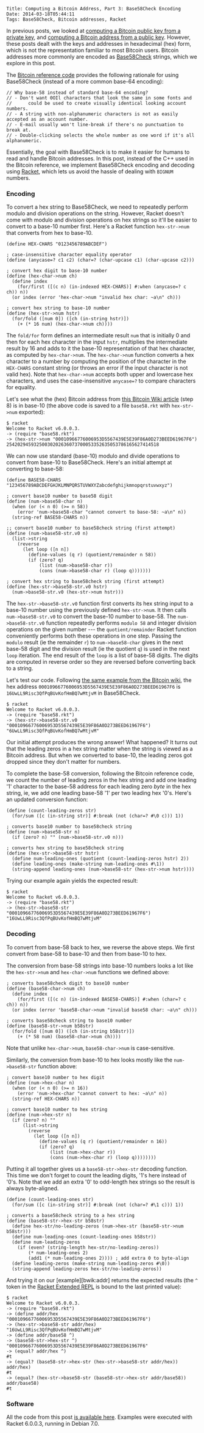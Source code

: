     Title: Computing a Bitcoin Address, Part 3: Base58Check Encoding
    Date: 2014-03-18T05:44:11
    Tags: Base58Check, Bitcoin addresses, Racket

In previous posts, we looked at
[computing a Bitcoin public key from a private key][LiT:pubfrompriv],
and [computing a Bitcoin address from a public key][LiT:ffi]. However,
these posts dealt with the keys and addresses in hexadecimal (hex)
form, which is not the representation familiar to most Bitcoin
users. Bitcoin addresses more commonly are encoded as
[Base58Check][bwiki:b58] strings, which we explore in this post.

[LiT:pubfrompriv]: http://www.lostintransaction.com/blog/2014/03/14/computing-a-bitcoin-address-part-1-private-to-public-key/ "Computing a Bitcoin Address, Part 1: Private to Public Key"
[LiT:ffi]: http://www.lostintransaction.com/blog/2014/03/15/computing-a-bitcoin-address-part-2-public-key-to-hex-address/ "Computing a Bitcoin Address, Part 2: Public Key to (Hex) Address"
[bwiki:b58]: https://en.bitcoin.it/wiki/Base58Check_encoding "Base58Check encoding"

<!-- more -->

The [Bitcoin reference code][bitcoinsrc] provides the following
rationale for using Base58Check (instead of a more common base-64
encoding):

    // Why base-58 instead of standard base-64 encoding?
    // - Don't want 0OIl characters that look the same in some fonts and
    //      could be used to create visually identical looking account numbers.
    // - A string with non-alphanumeric characters is not as easily accepted as an account number.
    // - E-mail usually won't line-break if there's no punctuation to break at.
    // - Double-clicking selects the whole number as one word if it's all alphanumeric.

[bitcoinsrc]: https://github.com/bitcoin/bitcoin/blob/f76c122e2eac8ef66f69d142231bd33c88a24c50/src/base58.h#L7-L12 "src/base58.h"

Essentially, the goal with Base58Check is to make it easier for humans
to read and handle Bitcoin addresses. In this post, instead of the C++
used in the Bitcoin reference, we implement Base58Check encoding and
decoding using [Racket](http://racket-lang.org), which lets us avoid
the hassle of dealing with `BIGNUM` numbers.

### Encoding ###

To convert a hex string to Base58Check, we need to repeatedly perform
modulo and division operations on the string. However, Racket doesn't
come with modulo and division operations on hex strings so it'll be
easier to convert to a base-10 number first. Here's a Racket function
`hex-str->num` that converts from hex to base-10.

```racket
(define HEX-CHARS "0123456789ABCDEF")

; case-insensitive character equality operator
(define (anycase=? c1 c2) (char=? (char-upcase c1) (char-upcase c2)))

; convert hex digit to base-10 number
(define (hex-char->num ch)
  (define index 
    (for/first ([(c n) (in-indexed HEX-CHARS)] #:when (anycase=? c ch)) n))
  (or index (error 'hex-char->num "invalid hex char: ~a\n" ch)))
	  
; convert hex string to base-10 number
(define (hex-str->num hstr)
  (for/fold ([num 0]) ([ch (in-string hstr)]) 
    (+ (* 16 num) (hex-char->num ch))))
```

The `fold/for` form defines an intermediate result `num` that is
initially 0 and then for each hex character in the input `hstr`,
multiplies the intermediate result by 16 and adds to it the base-10
representation of that hex character, as computed by
`hex-char->num`. The `hex-char->num` function converts a hex character
to a number by computing the position of the character in the
`HEX-CHARS` constant string (or throws an error if the input character
is not valid hex). Note that `hex-char->num` accepts both upper and
lowercase hex characters, and uses the case-insensitive `anycase=?` to
compare characters for equality.

Let's see what the (hex) Bitcoin address from
[this Bitcoin Wiki article][bwiki:addr] (step 8) is in base-10 (the
above code is saved to a file `base58.rkt` with `hex-str->num`
exported):

[bwiki:addr]: https://en.bitcoin.it/wiki/Technical_background_of_version_1_Bitcoin_addresses "Technical background of version 1 Bitcoin addresses"

    $ racket
    Welcome to Racket v6.0.0.3.
    -> (require "base58.rkt")
    -> (hex-str->num "00010966776006953D5567439E5E39F86A0D273BEED61967F6")
    25420294593250030202636073700053352635053786165627414518

We can now use standard (base-10) modulo and divide operations to
convert from base-10 to Base58Check. Here's an initial attempt at
converting to base-58:

```racket
(define BASE58-CHARS "123456789ABCDEFGHJKLMNPQRSTUVWXYZabcdefghijkmnopqrstuvwxyz")

; convert base10 number to base58 digit
(define (num->base58-char n)
  (when (or (< n 0) (>= n 58))
    (error 'num->base58-char "cannot convert to base-58: ~a\n" n))
  (string-ref BASE58-CHARS n))
  
;; convert base10 number to base58check string (first attempt)
(define (num->base58-str.v0 n)
  (list->string
    (reverse
      (let loop ([n n])
        (define-values (q r) (quotient/remainder n 58))
        (if (zero? q)
            (list (num->base58-char r))
            (cons (num->base58-char r) (loop q)))))))

; convert hex string to base58check string (first attempt)
(define (hex-str->base58-str.v0 hstr) 
  (num->base58-str.v0 (hex-str->num hstr)))
```

The `hex-str->base58-str.v0` function first converts its hex string
input to a base-10 number using the previously defined
`hex-str->num`. It then calls `num->base58-str.v0` to convert the
base-10 number to base-58. The `num->base58-str.v0` function
repeatedly performs `modulo 58` and integer division operations on the
given number --- the `quotient/remainder` Racket function conveniently
performs both these operations in one step. Passing the `modulo`
result (ie the remainder `r`) to `num->base58-char` gives in the next
base-58 digit and the division result (ie the quotient `q`) is used in
the next `loop` iteration. The end result of the `loop` is a list of
base-58 digits. The digits are computed in reverse order so they are
reversed before converting back to a string.

Let's test our code. Following
[the same example from the Bitcoin wiki][bwiki:addr], the hex address
`00010966776006953D5567439E5E39F86A0D273BEED61967F6` is
`16UwLL9Risc3QfPqBUvKofHmBQ7wMtjvM` in Base58Check.

    $ racket
	Welcome to Racket v6.0.0.3.
	-> (require "base58.rkt")
	-> (hex-str->base58-str.v0 "00010966776006953D5567439E5E39F86A0D273BEED61967F6")
	"6UwLL9Risc3QfPqBUvKofHmBQ7wMtjvM"

Our initial attempt produces the wrong answer! What happened? It turns
out that the leading zeros in a hex string matter when the string is
viewed as a Bitcoin address. But when we converted to base-10, the
leading zeros got dropped since they don't matter for numbers.

To complete the base-58 conversion, following the Bitcoin reference
code, we count the number of leading zeros in the hex string and add
one leading '1' character to the base-58 address for each leading zero
*byte* in the hex string, ie, we add one leading base-58 '1' per two
leading hex '0's. Here's an updated conversion function:

```racket
(define (count-leading-zeros str)
  (for/sum ([c (in-string str)] #:break (not (char=? #\0 c))) 1))

; converts base10 number to base58check string
(define (num->base58-str n) 
  (if (zero? n) "" (num->base58-str.v0 n)))
  
; converts hex string to base58check string
(define (hex-str->base58-str hstr)
  (define num-leading-ones (quotient (count-leading-zeros hstr) 2))
  (define leading-ones (make-string num-leading-ones #\1))
  (string-append leading-ones (num->base58-str (hex-str->num hstr))))
```

Trying our example again yields the expected result:

    $ racket
	Welcome to Racket v6.0.0.3.
	-> (require "base58.rkt")
	-> (hex-str->base58-str "00010966776006953D5567439E5E39F86A0D273BEED61967F6")
	"16UwLL9Risc3QfPqBUvKofHmBQ7wMtjvM"

### Decoding ###

To convert from base-58 back to hex, we reverse the above steps. We
first convert from base-58 to base-10 and then from base-10 to hex.

The conversion from base-58 strings into base-10 numbers looks a lot
like the `hex-str->num` and `hex-char->num` functions we defined above:

```racket
; converts base58check digit to base10 number
(define (base58-char->num ch)
  (define index
    (for/first ([(c n) (in-indexed BASE58-CHARS)] #:when (char=? c ch)) n))
  (or index (error 'base58-char->num "invalid base58 char: ~a\n" ch)))

; converts base58check string to base10 number
(define (base58-str->num b58str)
  (for/fold ([num 0]) ([ch (in-string b58str)])
    (+ (* 58 num) (base58-char->num ch))))
```

Note that unlike `hex-char->num`, `base58-char->num` is case-sensitive.

Similarly, the conversion from base-10 to hex looks mostly like the
`num->base58-str` function above:

```racket
; convert base10 number to hex digit
(define (num->hex-char n)
  (when (or (< n 0) (>= n 16))
    (error 'num->hex-char "cannot convert to hex: ~a\n" n))
  (string-ref HEX-CHARS n))

; convert base10 number to hex string
(define (num->hex-str n)
  (if (zero? n) ""
      (list->string
        (reverse
          (let loop ([n n])
            (define-values (q r) (quotient/remainder n 16))
            (if (zero? q)
                (list (num->hex-char r))
                (cons (num->hex-char r) (loop q))))))))
```

Putting it all together gives us a `base58-str->hex-str` decoding
function. This time we don't forget to count the leading digits, '1's
here instead of '0's. Note that we add an extra '0' to odd-length hex
strings so the result is always byte-aligned.

```racket
(define (count-leading-ones str)
  (for/sum ([c (in-string str)] #:break (not (char=? #\1 c))) 1))
  
; converts a base58check string to a hex string
(define (base58-str->hex-str b58str)
  (define hex-str/no-leading-zeros (num->hex-str (base58-str->num b58str)))
  (define num-leading-ones (count-leading-ones b58str))
  (define num-leading-zeros
    (if (even? (string-length hex-str/no-leading-zeros))
        (* num-leading-ones 2)
        (add1 (* num-leading-ones 2)))) ; add extra 0 to byte-align
  (define leading-zeros (make-string num-leading-zeros #\0))
  (string-append leading-zeros hex-str/no-leading-zeros))
```

And trying it on our [example][bwik:addr] returns the expected results
(the `^` token in the
[Racket Extended REPL](http://docs.racket-lang.org/xrepl/index.html)
is bound to the last printed value):

    $ racket
    Welcome to Racket v6.0.0.3.
    -> (require "base58.rkt")
	-> (define addr/hex "00010966776006953D5567439E5E39F86A0D273BEED61967F6")
    -> (hex-str->base58-str addr/hex)
    "16UwLL9Risc3QfPqBUvKofHmBQ7wMtjvM"
	-> (define addr/base58 ^)
    -> (base58-str->hex-str ^)
    "00010966776006953D5567439E5E39F86A0D273BEED61967F6"
	-> (equal? addr/hex ^)
	#t
    -> (equal? (base58-str->hex-str (hex-str->base58-str addr/hex)) addr/hex)
    #t
    -> (equal? (hex-str->base58-str (base58-str->hex-str addr/base58)) addr/base58)
    #t
   
### Software

All the code from this post
[is available here](http://www.lostintransaction.com/code/base58.rkt).
Examples were executed with Racket 6.0.0.3, running in Debian 7.0.

